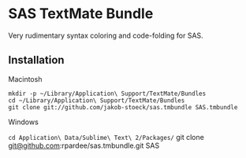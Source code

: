 SAS TextMate Bundle
===================

Very rudimentary syntax coloring and code-folding for SAS.

Installation
------------
Macintosh

  `mkdir -p ~/Library/Application\ Support/TextMate/Bundles`  
  `cd ~/Library/Application\ Support/TextMate/Bundles`  
  `git clone git://github.com/jakob-stoeck/sas.tmbundle SAS.tmbundle`  

Windows

  `cd Application\ Data/Sublime\ Text\ 2/Packages/`
  git clone git@github.com:rpardee/sas.tmbundle.git SAS
